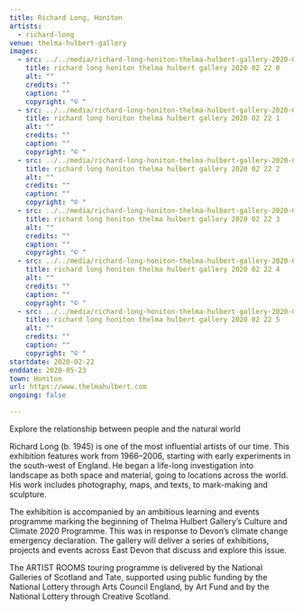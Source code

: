 ```yaml
---
title: Richard Long, Honiton
artists:
  - richard-long
venue: thelma-hulbert-gallery
images:
  - src: ../../media/richard-long-honiton-thelma-hulbert-gallery-2020-02-22-0.webp
    title: richard long honiton thelma hulbert gallery 2020 02 22 0
    alt: ""
    credits: ""
    caption: ""
    copyright: "© "
  - src: ../../media/richard-long-honiton-thelma-hulbert-gallery-2020-02-22-1.webp
    title: richard long honiton thelma hulbert gallery 2020 02 22 1
    alt: ""
    credits: ""
    caption: ""
    copyright: "© "
  - src: ../../media/richard-long-honiton-thelma-hulbert-gallery-2020-02-22-2.webp
    title: richard long honiton thelma hulbert gallery 2020 02 22 2
    alt: ""
    credits: ""
    caption: ""
    copyright: "© "
  - src: ../../media/richard-long-honiton-thelma-hulbert-gallery-2020-02-22-3.webp
    title: richard long honiton thelma hulbert gallery 2020 02 22 3
    alt: ""
    credits: ""
    caption: ""
    copyright: "© "
  - src: ../../media/richard-long-honiton-thelma-hulbert-gallery-2020-02-22-4.webp
    title: richard long honiton thelma hulbert gallery 2020 02 22 4
    alt: ""
    credits: ""
    caption: ""
    copyright: "© "
  - src: ../../media/richard-long-honiton-thelma-hulbert-gallery-2020-02-22-5.webp
    title: richard long honiton thelma hulbert gallery 2020 02 22 5
    alt: ""
    credits: ""
    caption: ""
    copyright: "© "
startdate: 2020-02-22
enddate: 2020-05-23
town: Honiton
url: https://www.thelmahulbert.com
ongoing: false

---
```


Explore the relationship between people and the natural world

Richard Long (b. 1945) is one of the most influential artists of our time. This exhibition features work from 1966–2006, starting with early experiments in the south-west of England. He began a life-long investigation into landscape as both space and material, going to locations across the world. His work includes photography, maps, and texts, to mark-making and sculpture.

The exhibition is accompanied by an ambitious learning and events programme marking the beginning of Thelma Hulbert Gallery’s Culture and Climate 2020 Programme. This was in response to Devon’s climate change emergency declaration. The gallery will deliver a series of exhibitions, projects and events across East Devon that discuss and explore this issue.

The ARTIST ROOMS touring programme is delivered by the National Galleries of Scotland and Tate, supported using public funding by the National Lottery through Arts Council England, by Art Fund and by the National Lottery through Creative Scotland.